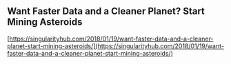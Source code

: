 ## Want Faster Data and a Cleaner Planet? Start Mining Asteroids
  
  [https://singularityhub.com/2018/01/19/want-faster-data-and-a-cleaner-planet-start-mining-asteroids/](https://singularityhub.com/2018/01/19/want-faster-data-and-a-cleaner-planet-start-mining-asteroids/)